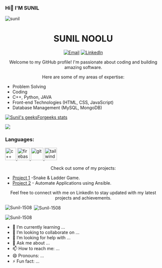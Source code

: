 
### Hi👋 I'M SUNIL

<p align="left"> <img src="https://komarev.com/ghpvc/?username=Sunil-1508&label=Profile%20views&color=0e75b6&style=flat" alt="sunil" /> </p>

<h1 align="center">SUNIL NOOLU</h1>

<p align="center">
  <a href="20a91a05b1@aec.edu.in"><img src="https://img.shields.io/badge/Email-%23EA4335.svg?&style=flat-square&logo=gmail&logoColor=white" alt="Email"></a>
  <a href="https://www.linkedin.com/in/sunil-noolu/"><img src="https://img.shields.io/badge/LinkedIn-%230077B5.svg?&style=flat-square&logo=linkedin&logoColor=white" alt="LinkedIn"></a>
 
</p>

<p align="center">Welcome to my GitHub profile! I'm passionate about coding and building amazing software.</p>

<p align="center">Here are some of my areas of expertise:</p>

<ul>
  <li>Problem Solving</li>
  <li>Coding</li>
  <li>C++, Python, JAVA</li>
  <li>Front-end Technologies (HTML, CSS, JavaScript)</li>
  <li>Database Management (MySQL, MongoDB)</li>
  
  
</ul>



[![Sunil's geeksForgeeks stats](https://geeks-for-geeks-stats-api-napiyo.vercel.app/?userName=noolusunil)](https://auth.geeksforgeeks.org/user/noolusunil)



[![](https://leetcard.jacoblin.cool/Sunil-1508?theme=dark)](https://leetcode.com/Sunil-1508/)




<h3 align="left">Languages:</h3>
<p align="left"> <a href="https://github.com/UdaybhaskarTalari" target="_blank" rel="noreferrer"> <img src="https://upload.wikimedia.org/wikipedia/commons/thumb/1/18/ISO_C%2B%2B_Logo.svg/800px-ISO_C%2B%2B_Logo.svg.png" alt="c++" width="35" height="40"/> </a> </a> <a href="https://www.github.com/padalavenkatakrishnareddy/" target="_blank" rel="noreferrer"> <img src="https://cdn4.iconfinder.com/data/icons/logos-and-brands/512/267_Python_logo-512.png" alt="firebase" width="40" height="40"/> </a>   <a href="https://git-scm.com/" target="_blank" rel="noreferrer"> <img src="https://cdn-icons-png.flaticon.com/512/226/226777.png" alt="git" width="40" height="40"/> </a> <a href="https://tailwindcss.com/" target="_blank" rel="noreferrer"> <img src="https://icons-for-free.com/download-icon-development+logo+mysql+icon-1320184807686758112_512.png" alt="tailwind" width="40" height="40"/> </a> </p>







<p align="center">Check out some of my projects:</p>

<ul>
  <li><a href="https://sunil-1508.github.io/Snakes-Ladders/">Project 1</a> -Snake & Ladder Game.</li>
  <li><a href="https://github.com/Sunil-1508/cloud_storms">Project 2</a> - Automate Applications using Ansible.</li>
  
</ul>

<p align="center">Feel free to connect with me on LinkedIn to stay updated with my latest projects and achievements.</p>




<p><img align="left" src="https://github-readme-stats.vercel.app/api/top-langs?username=Sunil-1508&show_icons=true&locale=en&layout=compact" alt="Sunil-1508" /></p>

<p>&nbsp;<img align="center" src="https://github-readme-stats.vercel.app/api?username=Sunil-1508&show_icons=true&locale=en" alt="Sunil-1508" /></p>

<p><img align="center" src="https://github-readme-streak-stats.herokuapp.com/?user=Sunil-1508&" alt="Sunil-1508" /></p>



<!--
*PadalaVenkataKrishnareddy/PadalaVenkataKrishnareddy* is a ✨ special ✨ repository because its `README.md` (this file) appears on your GitHub profile.

Here are some ideas to get you started:

- 🔭 I’m currently working on ...
- 🌱 I’m currently learning ...
- 👯 I’m looking to collaborate on ...
- 🤔 I’m looking for help with ...
- 💬 Ask me about ...
- 📫 How to reach me: ...
- 😄 Pronouns: ...
- ⚡ Fun fact: ...
-->



- 🌱 I’m currently learning ...
- 👯 I’m looking to collaborate on ...
- 🤔 I’m looking for help with ...
- 💬 Ask me about ...
- 📫 How to reach me: ...
- 😄 Pronouns: ...
- ⚡ Fun fact: ...
